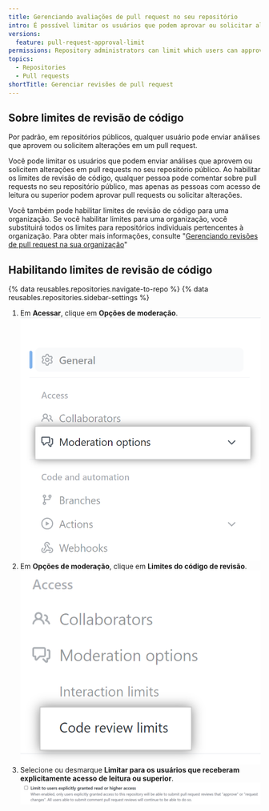 ```yaml
---
title: Gerenciando avaliações de pull request no seu repositório
intro: É possível limitar os usuários que podem aprovar ou solicitar alterações em um repositório público.
versions:
  feature: pull-request-approval-limit
permissions: Repository administrators can limit which users can approve or request changes to a pull request in a public repository.
topics:
  - Repositories
  - Pull requests
shortTitle: Gerenciar revisões de pull request
---
```


## Sobre limites de revisão de código

Por padrão, em repositórios públicos, qualquer usuário pode enviar análises que aprovem ou solicitem alterações em um pull request.

Você pode limitar os usuários que podem enviar análises que aprovem ou solicitem alterações em pull requests no seu repositório público. Ao habilitar os limites de revisão de código, qualquer pessoa pode comentar sobre pull requests no seu repositório público, mas apenas as pessoas com acesso de leitura ou superior podem aprovar pull requests ou solicitar alterações.

Você também pode habilitar limites de revisão de código para uma organização. Se você habilitar limites para uma organização, você substituirá todos os limites para repositórios individuais pertencentes à organização. Para obter mais informações, consulte "[Gerenciando revisões de pull request na sua organização](/organizations/managing-organization-settings/managing-pull-request-reviews-in-your-organization)"

## Habilitando limites de revisão de código

{% data reusables.repositories.navigate-to-repo %}
{% data reusables.repositories.sidebar-settings %}
1. Em **Acessar**, clique em **Opções de moderação**. ![Configurações de repositório com opções de moderação](/assets/images/help/repository/access-settings-repositories.png)
1. Em **Opções de moderação**, clique em **Limites do código de revisão**. ![A revisão de código limita os repositórios](/assets/images/help/repository/code-review-limits-repositories.png)
1. Selecione ou desmarque **Limitar para os usuários que receberam explicitamente acesso de leitura ou superior**. ![Revisão de limite no repositório](/assets/images/help/repository/limit-reviews-in-repository.png)
